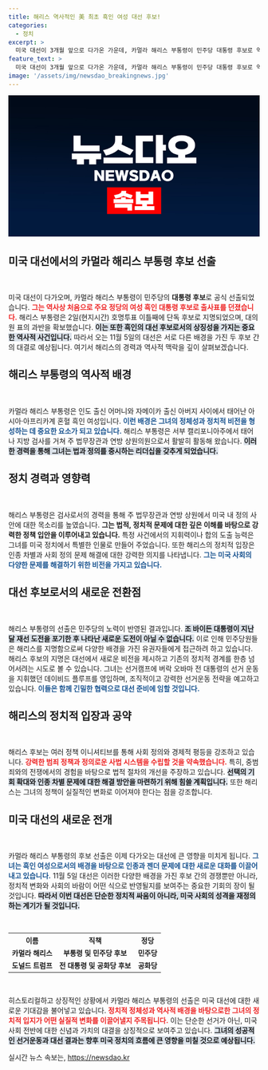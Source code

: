 ```yaml
---
title: 해리스 역사적인 美 최초 흑인 여성 대선 후보!
categories:
  - 정치
excerpt: >
  미국 대선이 3개월 앞으로 다가온 가운데, 카멀라 해리스 부통령이 민주당 대통령 후보로 역사적인 선출을 받았다. 흑인 여성으로서 민주당과 공화당의 대통령 후보가 된 것은 최초로, 해리스와 트럼프 전 대통령 간의 치열한 대결이 예고된다.
feature_text: >
  미국 대선이 3개월 앞으로 다가온 가운데, 카멀라 해리스 부통령이 민주당 대통령 후보로 역사적인 선출을 받았다. 흑인 여성으로서 민주당과 공화당의 대통령 후보가 된 것은 최초로, 해리스와 트럼프 전 대통령 간의 치열한 대결이 예고된다.
image: '/assets/img/newsdao_breakingnews.jpg'
---
```


<p><img src="/assets/img/newsdao_breakingnews.jpg" alt="ranknews 속보" /></p>

<h2 data-ke-size="size26">미국 대선에서의 카멀라 해리스 부통령 후보 선출</h2>

<p data-ke-size="size16">&nbsp;</p>

<p>미국 대선이 다가오며, 카멀라 해리스 부통령이 민주당의 <b>대통령 후보</b>로 공식 선출되었습니다. <b><span style="color: #ee2323;">그는 역사상 처음으로 주요 정당의 여성 흑인 대통령 후보로 출사표를 던졌습니다.</span></b> 해리스 부통령은 2일(현지시간) 호명투표 이틀째에 단독 후보로 지명되었으며, 대의원 표의 과반을 확보했습니다. <b><span style="background-color: #21538527;">이는 또한 흑인의 대선 후보로서의 상징성을 가지는 중요한 역사적 사건입니다.</span></b> 따라서 오는 11월 5일의 대선은 서로 다른 배경을 가진 두 후보 간의 대결로 예상됩니다. 여기서 해리스의 경력과 역사적 맥락을 깊이 살펴보겠습니다.</p>

<h2 data-ke-size="size26">해리스 부통령의 역사적 배경</h2>

<p data-ke-size="size16">&nbsp;</p>

<p>카멀라 해리스 부통령은 인도 출신 어머니와 자메이카 출신 아버지 사이에서 태어난 아시아·아프리카계 혼혈 흑인 여성입니다. <b><span style="color: #1a5490;">이런 배경은 그녀의 정체성과 정치적 비전을 형성하는 데 중요한 요소가 되고 있습니다.</span></b> 해리스 부통령은 서부 캘리포니아주에서 태어나 지방 검사를 거쳐 주 법무장관과 연방 상원의원으로서 활발히 활동해 왔습니다. <b><span style="background-color: #21538527;">이러한 경력을 통해 그녀는 법과 정의를 중시하는 리더십을 갖추게 되었습니다.</span></b></p>

<h2 data-ke-size="size26">정치 경력과 영향력</h2>

<p data-ke-size="size16">&nbsp;</p>

<p>해리스 부통령은 검사로서의 경력을 통해 주 법무장관과 연방 상원에서 미국 내 정의 사안에 대한 목소리를 높였습니다. <b><span style="ee2323;">그는 법적, 정치적 문제에 대한 깊은 이해를 바탕으로 강력한 정책 입안을 이루어내고 있습니다.</span></b> 특정 사건에서의 지휘력이나 합의 도출 능력은 그녀를 미국 정치에서 특별한 인물로 만들어 주었습니다. 또한 해리스의 정치적 입장은 인종 차별과 사회 정의 문제 해결에 대한 강력한 의지를 나타냅니다. <b><span style="color: #1a5490;">그는 미국 사회의 다양한 문제를 해결하기 위한 비전을 가지고 있습니다.</span></b></p>

<h2 data-ke-size="size26">대선 후보로서의 새로운 전환점</h2>

<p data-ke-size="size16">&nbsp;</p>

<p>해리스 부통령의 선출은 민주당의 노력이 반영된 결과입니다. <b><span style="background-color: #21538527;">조 바이든 대통령이 지난달 재선 도전을 포기한 후 나타난 새로운 도전이 아닐 수 없습니다.</span></b> 이로 인해 민주당원들은 해리스를 지명함으로써 다양한 배경을 가진 유권자들에게 접근하려 하고 있습니다. 해리스 후보의 지명은 대선에서 새로운 비전을 제시하고 기존의 정치적 경계를 한층 넘어서려는 시도로 볼 수 있습니다. 그녀는 선거캠프에 버락 오바마 전 대통령의 선거 운동을 지휘했던 데이비드 플루프를 영입하며, 조직적이고 강력한 선거운동 전략을 예고하고 있습니다. <b><span style="color: #1a5490;">이들은 함께 긴밀한 협력으로 대선 준비에 임할 것입니다.</span></b></p>

<h2 data-ke-size="size26">해리스의 정치적 입장과 공약</h2>

<p data-ke-size="size16">&nbsp;</p>

<p>해리스 후보는 여러 정책 이니셔티브를 통해 사회 정의와 경제적 평등을 강조하고 있습니다. <b><span style="color: #ee2323;">강력한 범죄 정책과 정의로운 사법 시스템을 수립할 것을 약속했습니다.</span></b> 특히, 중범죄와의 전쟁에서의 경험을 바탕으로 법적 절차의 개선을 주장하고 있습니다. <b><span style="background-color: #21538527;">선택의 기회 확대와 인종 차별 문제에 대한 해결 방안을 마련하기 위해 힘쓸 계획입니다.</span></b> 또한 해리스는 그녀의 정책이 실질적인 변화로 이어져야 한다는 점을 강조합니다. </p>

<h2 data-ke-size="size26">미국 대선의 새로운 전개</h2>

<p data-ke-size="size16">&nbsp;</p>

<p>카멀라 해리스 부통령의 후보 선출은 이제 다가오는 대선에 큰 영향을 미치게 됩니다. <b><span style="color: #1a5490;">그녀는 흑인 여성으로서의 배경을 바탕으로 인종과 젠더 문제에 대한 새로운 대화를 이끌어내고 있습니다.</span></b> 11월 5일 대선은 이러한 다양한 배경을 가진 후보 간의 경쟁뿐만 아니라, 정치적 변화와 사회의 바람이 어떤 식으로 반영될지를 보여주는 중요한 기회의 장이 될 것입니다. <b><span style="background-color: #21538527;">따라서 이번 대선은 단순한 정치적 싸움이 아니라, 미국 사회의 성격을 재정의하는 계기가 될 것입니다.</span></b></p>

<p data-ke-size="size16">&nbsp;</p>

<table>
  <tr>
    <th style="text-align: center;">이름</th>
    <th style="text-align: center;">직책</th>
    <th style="text-align: center;">정당</th>
  </tr>
  <tr>
    <td style="text-align: center; height: 17px;"><b>카멀라 해리스</b></td>
    <td style="text-align: center; height: 17px;"><b>부통령 및 민주당 후보</b></td>
    <td style="text-align: center; height: 17px;"><b>민주당</b></td>
  </tr>
  <tr>
    <td style="text-align: center; height: 17px;"><b>도널드 트럼프</b></td>
    <td style="text-align: center; height: 17px;"><b>전 대통령 및 공화당 후보</b></td>
    <td style="text-align: center; height: 17px;"><b>공화당</b></td>
  </tr>
</table>

<p data-ke-size="size16">&nbsp;</p>

<p>히스토리컬하고 상징적인 상황에서 카멀라 해리스 부통령의 선출은 미국 대선에 대한 새로운 기대감을 불어넣고 있습니다. <b><span style="color: #ee2323;">정치적 정체성과 역사적 배경을 바탕으로한 그녀의 정치적 입지가 어떤 실질적 변화를 이끌어낼지 주목됩니다.</span></b> 이는 단순한 선거가 아닌, 미국 사회 전반에 대한 신념과 가치의 대결을 상징적으로 보여주고 있습니다. <b><span style="background-color: #21538527;">그녀의 성공적인 선거운동과 대선 결과는 향후 미국 정치의 흐름에 큰 영향을 미칠 것으로 예상됩니다.</span></b></p>
실시간 뉴스 속보는, <a href="https://newsdao.kr" rel="dofollow">https://newsdao.kr</a>


